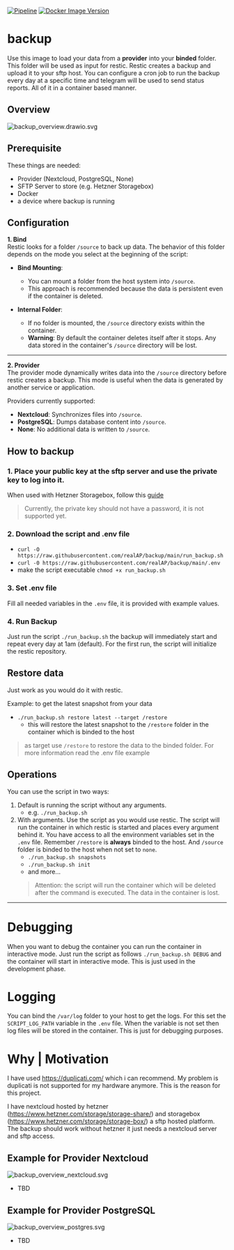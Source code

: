 [![Pipeline](https://github.com/realAP/backup/actions/workflows/pipeline.yml/badge.svg?branch=main)](https://github.com/realAP/backup/actions/workflows/pipeline.yml)
[![Docker Image Version](https://img.shields.io/docker/v/devp1337/backup?sort=semver)](https://hub.docker.com/r/devp1337/backup)
# backup
Use this image to load your data from a **provider** into your **binded** folder. This folder will be used as input for restic. Restic creates a backup and upload it to your sftp host.
You can configure a cron job to run the backup every day at a specific time and telegram will be used to send status reports.
All of it in a container based manner.

## Overview
![backup_overview.drawio.svg](resources/backup_overview.svg)

## Prerequisite
These things are needed:
* Provider (Nextcloud, PostgreSQL, None)
* SFTP Server to store (e.g. Hetzner Storagebox)
* Docker
* a device where backup is running

## Configuration
**1. Bind**  
Restic looks for a folder `/source` to back up data. The behavior of this folder depends on the mode you select at the beginning of the script:

- **Bind Mounting**:
    - You can mount a folder from the host system into `/source`.
    - This approach is recommended because the data is persistent even if the container is deleted.

- **Internal Folder**:
    - If no folder is mounted, the `/source` directory exists within the container.
    - **Warning**: By default the container deletes itself after it stops. Any data stored in the container's `/source` directory will be lost.
---
**2. Provider**  
The provider mode dynamically writes data into the `/source` directory before restic creates a backup. This mode is useful when the data is generated by another service or application.

Providers currently supported:
- **Nextcloud**: Synchronizes files into `/source`.
- **PostgreSQL**: Dumps database content into `/source`.
- **None**: No additional data is written to `/source`.

## How to backup
### 1. Place your public key at the sftp server and use the private key to log into it.
When used with Hetzner Storagebox, follow this [guide](https://docs.hetzner.com/storage/storage-box/backup-space-ssh-keys)
> Currently, the private key should not have a password, it is not supported yet.

### 2. Download the script and .env file
* `curl -O https://raw.githubusercontent.com/realAP/backup/main/run_backup.sh`
* `curl -0 https://raw.githubusercontent.com/realAP/backup/main/.env`
* make the script executable `chmod +x run_backup.sh`

### 3. Set .env file
Fill all needed variables in the `.env` file, it is provided with example values.

### 4. Run Backup
Just run the script `./run_backup.sh` the backup will immediately start and repeat every day at 1am (default).
For the first run, the script will initialize the restic repository.

## Restore data
Just work as you would do it with restic.

Example: to get the latest snapshot from your data
* `./run_backup.sh restore latest --target /restore`
  * this will restore the latest snapshot to the `/restore` folder in the container which is binded to the host
> as target use `/restore` to restore the data to the binded folder. For more information read the .env file example


## Operations
You can use the script in two ways:
1. Default is running the script without any arguments.
    * e.g. `./run_backup.sh`
1. With arguments. Use the script as you would use restic. The script will run the container in which restic is started and places every argument behind it.
   You have access to all the environment variables set in the `.env` file. Remember `/restore` is **always** binded to the host. And `/source` folder is binded to the host when not set to `none`.
    * `./run_backup.sh snapshots`
    * `./run_backup.sh init`
    * and more...
    >  Attention: the script will run the container which will be deleted after the command is executed. The data in the container is lost.

---
# Debugging
When you want to debug the container you can run the container in interactive mode.
Just run the script as follows `./run_backup.sh DEBUG` and the container will start in interactive mode.
This is just used in the development phase.

# Logging
You can bind the `/var/log` folder to your host to get the logs. For this set the `SCRIPT_LOG_PATH` variable in the `.env` file.
When the variable is not set then log files will be stored in the container.
This is just for debugging purposes.

# Why | Motivation
I have used https://duplicati.com/ which i can recommend. 
My problem is duplicati is not supported for my hardware anymore.
This is the reason for this project.

I have nextcloud hosted by hetzner (https://www.hetzner.com/storage/storage-share/) and storagebox (https://www.hetzner.com/storage/storage-box/) a sftp hosted platform.
The backup should work without hetzner it just needs a nextcloud server and sftp access.

## Example for Provider Nextcloud
![backup_overview_nextcloud.svg](resources/backup_overview_nextcloud.svg)
* TBD

## Example for Provider PostgreSQL
![backup_overview_postgres.svg](resources/backup_overview_postgres.svg)
* TBD

